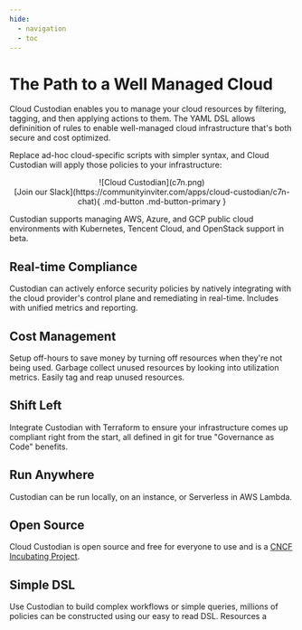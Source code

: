 ```yaml
---
hide:
  - navigation
  - toc
---
```


# The Path to a Well Managed Cloud

Cloud Custodian enables you to manage your cloud resources by filtering, tagging, and then applying actions to them. The YAML DSL allows defininition of rules to enable well-managed cloud infrastructure that's both secure and cost optimized. 

Replace ad-hoc cloud-specific scripts with simpler syntax, and Cloud Custodian will apply those policies to your infrastructure:

<center>![Cloud Custodian](c7n.png)</center>

<center>[Join our Slack](https://communityinviter.com/apps/cloud-custodian/c7n-chat){ .md-button .md-button-primary }</center>

Custodian supports managing AWS, Azure, and GCP public cloud environments with Kubernetes, Tencent Cloud, and OpenStack support in beta. 

## Real-time Compliance

Custodian can actively enforce security policies by natively integrating with the cloud provider's control plane and remediating in real-time. Includes with unified metrics and reporting.

## Cost Management

Setup off-hours to save money by turning off resources when they're not being used. Garbage collect unused resources by looking into utilization metrics. Easily tag and reap unused resources. 

## Shift Left

Integrate Custodian with Terraform to ensure your infrastructure comes up compliant right from the start, all defined in git for true "Governance as Code" benefits.

## Run Anywhere

Custodian can be run locally, on an instance, or Serverless in AWS Lambda.

## Open Source

Cloud Custodian is open source and free for everyone to use and is a [CNCF Incubating Project](https://www.cncf.io/projects/).

## Simple DSL

Use Custodian to build complex workflows or simple queries, millions of policies can be constructed using our easy to read DSL. Resources a


